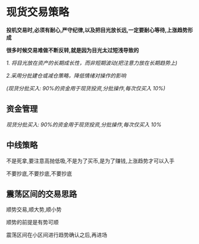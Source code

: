# 现货交易策略

**投机交易时,必须有耐心,严守纪律,以及把目光放长远,一定要耐心等待,上涨趋势形成**

**很多时候交易难做不断反转,就是因为目光太过短浅导致的**

_1. 将目光放在资产的长期成长性，而非短期波动(把注意力放在长期趋势上)_

_2.采用分批建仓或减仓策略，降低情绪对操作的影响_

_(现货分批买入: 90%的资金用于现货投资,分批操作,每次仅买入 10%)_

## 资金管理

_现货分批买入: 90%的资金用于现货投资,分批操作,每次仅买入 10%_

## 中线策略

不是死拿,要注意高抛低吸,不是为了买币,是为了赚钱,上涨趋势才可以入手

不要抄底,不要抄底,不要抄底

## 震荡区间的交易思路

顺势交易,顺大势,顺小势

顺势的前提是有势可顺

震荡区间在小区间进行趋势确认之后,再进场

